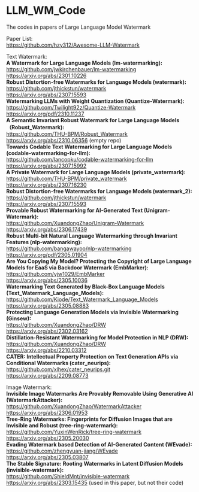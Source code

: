 # LLM_WM_Code
The codes in papers of Large Language Model Watermark  

Paper List:  
https://github.com/hzy312/Awesome-LLM-Watermark  
  
Text Watermark:  
**A Watermark for Large Language Models (lm-watermarking):**  
https://github.com/jwkirchenbauer/lm-watermarking  
https://arxiv.org/abs/2301.10226  
**Robust Distortion-free Watermarks for Language Models (watermark):**  
https://github.com/jthickstun/watermark  
https://arxiv.org/abs/2307.15593  
**Watermarking LLMs with Weight Quantization (Quantize-Watermark):**  
https://github.com/Twilight92z/Quantize-Watermark  
https://arxiv.org/pdf/2310.11237  
**A Semantic Invariant Robust Watermark for Large Language Models （Robust_Watermark):**  
https://github.com/THU-BPM/Robust_Watermark  
https://arxiv.org/abs/2310.06356 (empty repo)  
**Towards Codable Text Watermarking for Large Language Models (codable-watermarking-for-llm):**  
https://github.com/lancopku/codable-watermarking-for-llm  
https://arxiv.org/abs/2307.15992  
**A Private Watermark for Large Language Models (private_watermark):**  
https://github.com/THU-BPM/private_watermark  
https://arxiv.org/abs/2307.16230  
**Robust Distortion-free Watermarks for Language Models (watermark_2):**  
https://github.com/jthickstun/watermark  
https://arxiv.org/abs/2307.15593  
**Provable Robust Watermarking for AI-Generated Text (Unigram-Watermark):**  
https://github.com/XuandongZhao/Unigram-Watermark  
https://arxiv.org/abs/2306.17439  
**Robust Multi-bit Natural Language Watermarking through Invariant Features (nlp-watermarking):**  
https://github.com/bangawayoo/nlp-watermarking  
https://arxiv.org/pdf/2305.01904  
**Are You Copying My Model? Protecting the Copyright of Large Language Models for EaaS via Backdoor Watermark (EmbMarker):**  
https://github.com/yjw1029/EmbMarker  
https://arxiv.org/abs/2305.10036  
**Watermarking Text Generated by Black-Box Language Models (Text_Watermark_Language_Models):**  
https://github.com/Kiode/Text_Watermark_Language_Models  
https://arxiv.org/abs/2305.08883  
**Protecting Language Generation Models via Invisible Watermarking (Ginsew):**  
https://github.com/XuandongZhao/DRW  
https://arxiv.org/abs/2302.03162  
**Distillation-Resistant Watermarking for Model Protection in NLP (DRW):**  
https://github.com/XuandongZhao/DRW  
https://arxiv.org/abs/2210.03312  
**CATER: Intellectual Property Protection on Text Generation APIs via Conditional Watermarks (cater_neurips):**  
https://github.com/xlhex/cater_neurips.git  
https://arxiv.org/abs/2209.08773  
  
Image Watermark:  
**Invisible Image Watermarks Are Provably Removable Using Generative AI (WatermarkAttacker):**  
https://github.com/XuandongZhao/WatermarkAttacker  
https://arxiv.org/abs/2306.01953  
**Tree-Ring Watermarks: Fingerprints for Diffusion Images that are Invisible and Robust (tree-ring-watermark):**  
https://github.com/YuxinWenRick/tree-ring-watermark  
https://arxiv.org/abs/2305.20030  
**Evading Watermark based Detection of AI-Generated Content (WEvade):**  
https://github.com/zhengyuan-jiang/WEvade  
https://arxiv.org/abs/2305.03807  
**The Stable Signature: Rooting Watermarks in Latent Diffusion Models (invisible-watermark):**  
https://github.com/ShieldMnt/invisible-watermark  
https://arxiv.org/abs/2303.15435 (used in this paper, but not their code)  

